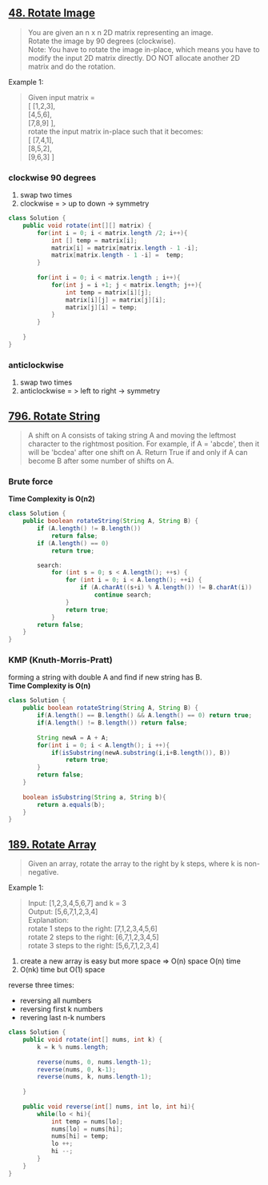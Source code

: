 ## [48. Rotate Image](https://leetcode.com/problems/rotate-image/)
  
>  You are given an n x n 2D matrix representing an image.    
>  Rotate the image by 90 degrees (clockwise).   
>  Note: You have to rotate the image in-place, which means you have to modify the input 2D matrix directly. DO NOT allocate another 2D matrix and do the rotation.    

  Example 1:
>  Given input matrix =   
>  [
>    [1,2,3],  
>    [4,5,6],  
>    [7,8,9]
>  ],  
>  rotate the input matrix in-place such that it becomes:  
>  [
>    [7,4,1],   
>    [8,5,2],   
>    [9,6,3]
>  ]   

### clockwise 90 degrees 

1. swap two times 
2. clockwise = > up to down -> symmetry
```java
class Solution {
    public void rotate(int[][] matrix) {
        for(int i = 0; i < matrix.length /2; i++){
            int [] temp = matrix[i];
            matrix[i] = matrix[matrix.length - 1 -i];
            matrix[matrix.length - 1 -i] =  temp;
        }        
        
        for(int i = 0; i < matrix.length ; i++){
            for(int j = i +1; j < matrix.length; j++){
                int temp = matrix[i][j];
                matrix[i][j] = matrix[j][i];
                matrix[j][i] = temp;
            }
        }
        
    }
}
```

### anticlockwise

1. swap two times 
2. anticlockwise = > left to right -> symmetry


## [796. Rotate String](https://leetcode.com/problems/rotate-string/)

> A shift on A consists of taking string A and moving the leftmost character to the rightmost position. For example, if A = 'abcde', then it will be 'bcdea' after one shift on A. Return True if and only if A can become B after some number of shifts on A.     

### Brute force

**Time Complexity is O(n2)**

```java
class Solution {
    public boolean rotateString(String A, String B) {
        if (A.length() != B.length())
            return false;
        if (A.length() == 0)
            return true;

        search:
            for (int s = 0; s < A.length(); ++s) {
                for (int i = 0; i < A.length(); ++i) {
                    if (A.charAt((s+i) % A.length()) != B.charAt(i))
                        continue search;
                }
                return true;
            }
        return false;
    }
}
```

### KMP (Knuth-Morris-Pratt)

forming a string with double A and find if new string has B.    
**Time Complexity is O(n)**

```java
class Solution {
    public boolean rotateString(String A, String B) {
        if(A.length() == B.length() && A.length() == 0) return true;
        if(A.length() != B.length()) return false;
        
        String newA = A + A;
        for(int i = 0; i < A.length(); i ++){
            if(isSubstring(newA.substring(i,i+B.length()), B))
                return true;
        }
        return false;
    }
    
    boolean isSubstring(String a, String b){
        return a.equals(b);
    }
}
```

## [189. Rotate Array](https://leetcode.com/problems/rotate-array/)

>  Given an array, rotate the array to the right by k steps, where k is non-negative.

  Example 1:
>  Input: [1,2,3,4,5,6,7] and k = 3    
>  Output: [5,6,7,1,2,3,4]     
>  Explanation:     
>  rotate 1 steps to the right: [7,1,2,3,4,5,6]    
>  rotate 2 steps to the right: [6,7,1,2,3,4,5]    
>  rotate 3 steps to the right: [5,6,7,1,2,3,4]      



1. create a new array is easy but more space => O(n) space O(n) time
2. O(nk) time but O(1) space

reverse three times:
* reversing all numbers     
* reversing first k numbers 
* revering last n-k numbers 

```java
class Solution {
    public void rotate(int[] nums, int k) {
        k = k % nums.length;
        
        reverse(nums, 0, nums.length-1);
        reverse(nums, 0, k-1);
        reverse(nums, k, nums.length-1);
           
    }
    
    public void reverse(int[] nums, int lo, int hi){
        while(lo < hi){
            int temp = nums[lo];
            nums[lo] = nums[hi];
            nums[hi] = temp;
            lo ++;
            hi --;
        }
    }
}
```

